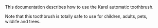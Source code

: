 
This documentation describes how to use the Karel automatic toothbrush.

Note that this toothbrush is totally safe to use for children, adults, pets, wildlife and trees.
